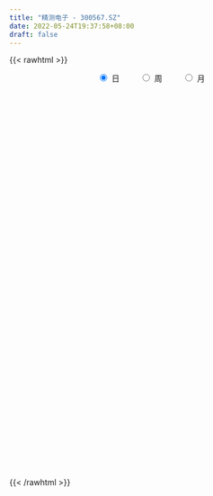 ```yaml
---
title: "精测电子 - 300567.SZ"
date: 2022-05-24T19:37:58+08:00
draft: false
---
```

{{< rawhtml >}}
    <div style="text-align: center">
        <label style="padding: 1rem;"><input style="margin-right: .5rem" type="radio" name="period" value="D" checked onclick="period_change(this)">日</label>
        <label style="padding: 1rem;"><input style="margin-right: .5rem" type="radio" name="period" value="W" onclick="period_change(this)">周</label>
        <label style="padding: 1rem;"><input style="margin-right: .5rem" type="radio" name="period" value="M" onclick="period_change(this)">月</label>
    </div>
    <div id="chart" style="height: 700px;"></div> 
    <script type="text/javascript">
        const D_v = [27870.4,30748.43,26957.58,35428.08,21974.51,29234.23,23959.36,25275.79,32382.08,34697.32,54031.47,45355.57,33391.1,49174.23,48921.31,36880.03,47029.07,51043.29,42162.31,28976.66,32141.3,48803.17,87496.14,57981.36,108068.9,89702.71,87102.1,94661.97,116282.29,85653.78,81018.12,102405.5,91073.65,148975.27,90366.95,119347.53,69979.56,72242.36,51542.92,347324.27,279645.75,190608.24,158369.3,171790.3,132560.93,116747.62,77285.2,79795.7,152354.02,252080.27,191041.24,155307.92,246347.74,171034.89,148147.64,145704.83,134767.09,136762.85,112051.09,98981.9,76867.98,82046.29,69653.89,112144.76,72559.9,81378.82,63163.1,88427.56,46861.19,51364.8,59801.86,59172.58,72008.52,99296.03,112848.09,137165.9,122580.81,101856.39,66067.97,47503.86,48958.63,44766.6,45791.93,53290.02,77313.23,72570.05,57862.87,47845.3,41238.53,34927.55,42705.0,26235.19,42271.57,33964.6,49855.82,33059.9,37684.22,29886.88,36215.48,28051.88,43309.57,29540.64,22199.87,41149.79,29571.95,52291.29,33330.77,46993.02,63196.25,48075.82,33945.25,29181.55,26064.45,77259.52,51098.8,44398.43,22512.8,25357.06,41573.13,26231.88,50022.5,53925.57,84414.31,62839.19,88454.77,53065.88,36774.79,39046.64,60740.95,75301.81,47364.53,52202.76,59780.88,42708.94,25681.55,71570.87,59963.7,42947.48,38072.95,41197.9,58664.74,64828.18,34658.05,83022.56,69390.19,174008.09,175993.25,150363.21,92624.88,98328.97,66427.34,71179.17,64640.17,77796.52,71441.31,50025.8,47943.02,81242.38,130447.26,61621.12,52623.46,63369.57,74462.04,70241.16,68527.62,36986.28,32633.87,26098.02,32262.21,37107.93,46014.09,35749.62,45434.34,25794.04,38130.75,40122.7,31140.35,25580.47,35438.74,35416.5,33501.22,34779.23,29788.2,19120.38,35134.41,32942.67,25613.49,21998.27,20570.55,17453.4,49796.77,44271.34,29436.84,22053.67,36535.8,37836.68,20131.82,24200.05,53989.4,38637.57,37407.59,62813.02,57012.67,37981.48,50195.52,51672.17,45486.07,61143.86,29774.48,20078.83,26571.55,20393.16,17081.65,16981.27,34068.54,34374.04,22973.52,19481.57,25270.71,23635.0,28106.53,29614.5,35838.07,56469.31,46619.94,25351.51,26748.33,20579.36,16706.4,22509.94,38438.83,61105.36,56963.33,45080.08,29824.79,24063.75,24826.94,17156.9,15203.94,66382.27,61457.27,29763.15,25683.0,33643.73,25376.1,36916.13,29038.03,26176.53,41897.8,57131.91]
const D_histogram = [0.0,0.0317301425,0.0575021442,-0.0247590094,-0.0694560653,-0.0443155938,-0.0870492992,-0.0969047692,-0.0505070304,0.0199485807,0.1861495758,0.21318888,0.2799169412,0.3571743377,0.3934094497,0.3181734616,0.3409379331,0.3587009361,0.2713866652,0.2076862776,0.1603761818,-0.0232414097,0.060723642,-0.0501527717,0.143971173,0.256468398,0.2730311443,0.1622412845,0.2297852339,0.2052915799,0.2279494278,0.2050633056,0.2207338233,0.372841766,0.2640470703,-0.0874142797,-0.3566472642,-0.4962351059,-0.5359046119,0.1585246753,0.741516401,1.046911191,1.1637472376,1.1453248665,0.9300758853,0.5610567228,0.1903044186,-0.0291535616,-0.0477622514,0.3828810634,0.7123656864,0.9608266004,0.8784454688,0.6778073752,0.7094113427,0.4965714678,0.2968978357,-0.2370064232,-0.3864471335,-0.4112814407,-0.4508639385,-0.6497501195,-0.6940707863,-0.9324450997,-0.949804481,-0.9576637447,-0.9895208222,-1.2188415242,-1.2527189876,-1.1645707159,-1.1563444097,-0.9394603284,-0.6744121112,-0.4202506393,-0.115717243,-0.1756653777,-0.4745604035,-0.78521896,-0.9115917163,-1.0420288369,-1.0158291885,-0.8656219076,-0.7705873824,-0.7280376768,-0.7904314034,-0.6716603591,-0.6852648399,-0.6142769595,-0.4472789252,-0.3963170926,-0.4064510106,-0.3813069805,-0.2579192352,-0.1343559395,-0.2114976546,-0.2133530355,-0.2893286017,-0.2775692034,-0.1852759743,-0.0801067675,-0.110682042,-0.0623873883,0.0348664464,0.2086834038,0.3009240314,0.5107351454,0.6423137646,0.7854193171,0.9832554899,1.0394105984,0.9982591069,0.9036578382,0.7912183531,0.4795979684,0.4297962127,0.2432326729,0.1250411855,0.1232614988,0.1655408808,0.1275428321,0.1979211226,0.3193236216,0.4975240152,0.5342846092,0.4939267459,0.3909061551,0.355865775,0.2604370663,0.3140855836,0.4844480284,0.4747843667,0.508061561,0.5340801761,0.4112928251,0.2754027405,0.3318016984,0.2816491098,0.1711664589,0.0850693747,0.0504849842,-0.1817724621,-0.1226484761,-0.1102647963,0.0268638543,0.1768564233,0.4466231051,0.735459016,0.9939025692,1.0311358598,1.0064652787,0.9528428876,0.8453372471,0.7026621454,0.4263967609,0.1067134374,-0.0424261373,-0.134193251,0.0627285553,0.1850692173,0.0898173569,-0.119159787,-0.4992339541,-0.7982841704,-0.9671508525,-1.2577917649,-1.3201144564,-1.3709019978,-1.3167751649,-1.0984470536,-0.9246266297,-0.940784228,-0.9645350961,-1.0668212213,-1.0331251099,-1.1178261958,-1.0910589697,-1.1056610916,-1.0510097909,-0.9795864762,-0.8844841779,-0.7245411916,-0.6117388512,-0.5878855536,-0.5131188134,-0.303891263,-0.1061773755,0.071006599,0.2297017665,0.3532878456,0.3965302962,0.6242841896,0.639064916,0.6368276539,0.6544985,0.5673574983,0.4075865876,0.260793271,0.1624199916,-0.0795073032,-0.2128386304,-0.2106409542,-0.2558721774,-0.3374492856,-0.4737760134,-0.5621639484,-0.4473877706,-0.3315228938,-0.1532853151,-0.0387598411,-0.0077355749,0.0644313588,0.0486893756,0.0200435157,-0.0075761444,-0.0988196603,-0.0404999621,-0.0464787693,-0.0687267448,-0.1113361816,-0.1693257862,-0.2054497714,-0.328253308,-0.3469523249,-0.4664700937,-0.3431839377,-0.2680375386,-0.1147116815,0.0077254416,0.0762863684,0.0537039524,0.0656771427,-0.0737759204,-0.1430318858,-0.0845610798,-0.0433561547,0.0813303101,0.2171582095,0.299385413,0.3698273116,0.4283468175,0.5181074552,0.5583836691,0.5502201039,0.4700260034,0.4473727372,0.5056251847,0.5823018824,0.6409291279,0.7577376723,0.7180915682]
const D_fast = [0.0,0.0396626781,0.0798102158,-0.0086406901,-0.0707017624,-0.0566401892,-0.1211362195,-0.1552178817,-0.1214469005,-0.0460041443,0.1667342447,0.2470707689,0.3837780655,0.5503290463,0.6849165208,0.6892238981,0.7972228529,0.9046610898,0.8851934853,0.8734146671,0.8661986167,0.6767706728,0.775916635,0.6525020283,0.8826187664,1.0592330909,1.1440536233,1.0738240846,1.1988143425,1.2256435833,1.3052887882,1.3336684924,1.4045224659,1.6498408501,1.607057922,1.2337430021,0.8753482015,0.6117015834,0.4380559244,1.1721163804,1.9404872063,2.5076097941,2.91538265,3.1832914956,3.2005614858,2.9718065039,2.6486303044,2.4218839337,2.3913346811,2.9176982618,3.4252743064,3.9139418705,4.0511721061,4.0199858563,4.2289426594,4.1402456515,4.0147964784,3.4216406136,3.1755881199,3.0479334526,2.8956349702,2.5343112593,2.3164728959,1.8449873075,1.590176806,1.3429016062,1.0636643231,0.52963324,0.1825760298,-0.0204183775,-0.3012781737,-0.3192591745,-0.2228139851,-0.073715173,0.2018889125,0.0980244335,-0.3195106932,-0.8264739897,-1.1807446751,-1.571689005,-1.7994466537,-1.8656448496,-1.9632571701,-2.1027168837,-2.3627184611,-2.4118625066,-2.5967831974,-2.6793645569,-2.6241862538,-2.6723036944,-2.7840503651,-2.85423308,-2.7953251436,-2.7053508327,-2.8353669615,-2.8905606013,-3.0388683179,-3.0965012204,-3.0505269849,-2.96538447,-3.023630255,-2.9909324483,-2.8849620021,-2.6589741937,-2.4915025582,-2.1540076579,-1.8618505975,-1.5223902157,-1.0787401706,-0.7627324124,-0.5543191271,-0.4230059364,-0.3376408332,-0.5293617258,-0.4717144282,-0.5974697999,-0.6844009908,-0.6553653029,-0.5717007007,-0.5778130413,-0.4579544702,-0.2567210658,0.0458603316,0.2161920779,0.2993159011,0.2940218491,0.3479479127,0.3176284706,0.4497983838,0.7412728357,0.8503052656,1.0105978502,1.1701365093,1.1501723647,1.0831329651,1.2224823476,1.2427420365,1.1750510003,1.1102212597,1.0882581153,0.8105575535,0.8390194204,0.8238369011,0.9676815153,1.1618881901,1.5433106482,2.0160113132,2.5229305086,2.8179477642,3.0448935028,3.2294818335,3.3333105048,3.3663009395,3.1966347452,2.903629781,2.743883672,2.6185682456,2.8311721907,2.999780157,2.9269826359,2.6882155452,2.1833328895,1.6847116307,1.2740572355,0.6689683819,0.2766170763,-0.1168959646,-0.391962923,-0.448246575,-0.5055828086,-0.7569364639,-1.021821106,-1.3908125366,-1.6153977025,-1.9795553374,-2.2255528538,-2.5165702486,-2.7246713955,-2.8981446999,-3.0241634461,-3.0453557578,-3.0854881301,-3.2086062209,-3.2621191841,-3.1288644495,-2.9576949058,-2.7627592815,-2.5466386724,-2.3347306319,-2.1923556073,-1.8085306665,-1.633983711,-1.4770140597,-1.2957185886,-1.2410202157,-1.2988944795,-1.3804894784,-1.4382577598,-1.7000618805,-1.8866028653,-1.9370654276,-2.0462646952,-2.2122041248,-2.466974856,-2.6959037781,-2.6929745429,-2.6599903895,-2.5200741396,-2.4152386259,-2.3861482533,-2.2978734799,-2.3014431193,-2.3250781003,-2.3545917965,-2.4705402275,-2.4223455198,-2.4399440193,-2.479373681,-2.5498171632,-2.6501382144,-2.7376246424,-2.9424915059,-3.0479286041,-3.2840638964,-3.2465737248,-3.2384367104,-3.1137887736,-2.9894202901,-2.9017877712,-2.9109441992,-2.8825517231,-3.0404487664,-3.1454627032,-3.1081321671,-3.0777662807,-2.9327472384,-2.7426297866,-2.5855562298,-2.4226575033,-2.257051293,-2.0377637916,-1.8578916604,-1.7285001996,-1.6911877993,-1.6019978811,-1.4173391375,-1.1950869692,-0.9762274417,-0.6699844793,-0.5301076912]
const D_slow = [0.0,0.0079325356,0.0223080717,0.0161183193,-0.001245697,-0.0123245955,-0.0340869203,-0.0583131126,-0.0709398702,-0.065952725,-0.019415331,0.0338818889,0.1038611243,0.1931547087,0.2915070711,0.3710504365,0.4562849198,0.5459601538,0.6138068201,0.6657283895,0.7058224349,0.7000120825,0.715192993,0.7026548,0.7386475933,0.8027646928,0.8710224789,0.9115828,0.9690291085,1.0203520035,1.0773393604,1.1286051868,1.1837886427,1.2769990841,1.3430108517,1.3211572818,1.2319954657,1.1079366893,0.9739605363,1.0135917051,1.1989708054,1.4606986031,1.7516354125,2.0379666291,2.2704856004,2.4107497811,2.4583258858,2.4510374954,2.4390969325,2.5348171984,2.71290862,2.9531152701,3.1727266373,3.3421784811,3.5195313168,3.6436741837,3.7178986426,3.6586470368,3.5620352535,3.4592148933,3.3464989087,3.1840613788,3.0105436822,2.7774324073,2.539981287,2.3005653509,2.0531851453,1.7484747643,1.4352950174,1.1441523384,0.855066236,0.6202011539,0.4515981261,0.3465354663,0.3176061555,0.2736898111,0.1550497102,-0.0412550298,-0.2691529588,-0.5296601681,-0.7836174652,-1.0000229421,-1.1926697877,-1.3746792069,-1.5722870577,-1.7402021475,-1.9115183575,-2.0650875974,-2.1769073287,-2.2759866018,-2.3775993545,-2.4729260996,-2.5374059084,-2.5709948932,-2.6238693069,-2.6772075658,-2.7495397162,-2.818932017,-2.8652510106,-2.8852777025,-2.912948213,-2.9285450601,-2.9198284485,-2.8676575975,-2.7924265897,-2.6647428033,-2.5041643622,-2.3078095329,-2.0619956604,-1.8021430108,-1.5525782341,-1.3266637745,-1.1288591863,-1.0089596942,-0.901510641,-0.8407024728,-0.8094421764,-0.7786268017,-0.7372415815,-0.7053558735,-0.6558755928,-0.5760446874,-0.4516636836,-0.3180925313,-0.1946108448,-0.096884306,-0.0079178623,0.0571914043,0.1357128002,0.2568248073,0.375520899,0.5025362892,0.6360563332,0.7388795395,0.8077302246,0.8906806492,0.9610929267,1.0038845414,1.0251518851,1.0377731311,0.9923300156,0.9616678966,0.9341016975,0.940817661,0.9850317669,1.0966875431,1.2805522971,1.5290279394,1.7868119044,2.0384282241,2.276638946,2.4879732577,2.6636387941,2.7702379843,2.7969163437,2.7863098093,2.7527614966,2.7684436354,2.8147109397,2.837165279,2.8073753322,2.6825668437,2.4829958011,2.2412080879,1.9267601467,1.5967315326,1.2540060332,0.924812242,0.6502004786,0.4190438211,0.1838477641,-0.0572860099,-0.3239913152,-0.5822725927,-0.8617291416,-1.1344938841,-1.410909157,-1.6736616047,-1.9185582237,-2.1396792682,-2.3208145661,-2.4737492789,-2.6207206673,-2.7490003707,-2.8249731864,-2.8515175303,-2.8337658805,-2.7763404389,-2.6880184775,-2.5888859035,-2.4328148561,-2.2730486271,-2.1138417136,-1.9502170886,-1.808377714,-1.7064810671,-1.6412827494,-1.6006777515,-1.6205545773,-1.6737642349,-1.7264244734,-1.7903925178,-1.8747548392,-1.9931988425,-2.1337398296,-2.2455867723,-2.3284674957,-2.3667888245,-2.3764787848,-2.3784126785,-2.3623048388,-2.3501324949,-2.345121616,-2.3470156521,-2.3717205671,-2.3818455577,-2.39346525,-2.4106469362,-2.4384809816,-2.4808124282,-2.532174871,-2.614238198,-2.7009762792,-2.8175938027,-2.9033897871,-2.9703991717,-2.9990770921,-2.9971457317,-2.9780741396,-2.9646481515,-2.9482288658,-2.9666728459,-3.0024308174,-3.0235710873,-3.034410126,-3.0140775485,-2.9597879961,-2.8849416428,-2.7924848149,-2.6853981106,-2.5558712468,-2.4162753295,-2.2787203035,-2.1612138027,-2.0493706184,-1.9229643222,-1.7773888516,-1.6171565696,-1.4277221515,-1.2481992595]
const D_data = [['2021-05-13', 50.3004, 51.7523, 49.8727, 51.7722],['2021-05-14', 52.0109, 52.2495, 50.8175, 52.6573],['2021-05-17', 52.1401, 52.3689, 51.812, 52.9854],['2021-05-18', 52.4186, 50.8772, 50.4893, 52.4186],['2021-05-19', 50.7081, 50.9667, 50.4993, 51.275],['2021-05-20', 51.1357, 51.7424, 50.3004, 51.9313],['2021-05-21', 51.9114, 50.7877, 50.6584, 52.0109],['2021-05-24', 50.6584, 50.9766, 50.3203, 51.4341],['2021-05-25', 50.8772, 51.7125, 50.4595, 51.8716],['2021-05-26', 51.6628, 52.3092, 51.6131, 52.9954],['2021-05-27', 52.3092, 54.2285, 52.0705, 54.7457],['2021-05-28', 54.0, 53.17, 52.82, 54.87],['2021-05-31', 53.9, 54.13, 53.05, 54.43],['2021-06-01', 53.96, 54.93, 53.51, 56.07],['2021-06-02', 54.03, 55.06, 53.89, 56.33],['2021-06-03', 55.0, 53.89, 53.88, 55.5],['2021-06-04', 53.71, 55.3, 53.41, 55.97],['2021-06-07', 56.59, 55.7, 55.06, 57.79],['2021-06-08', 55.57, 54.53, 54.16, 56.2],['2021-06-09', 54.5, 54.7, 54.0, 55.65],['2021-06-10', 54.6, 54.85, 54.3, 55.2],['2021-06-11', 54.6, 52.67, 52.61, 54.84],['2021-06-15', 52.6, 55.87, 52.5, 56.25],['2021-06-16', 55.65, 53.46, 53.08, 56.16],['2021-06-17', 53.02, 57.65, 53.02, 57.88],['2021-06-18', 58.21, 57.73, 56.8, 59.65],['2021-06-21', 57.88, 57.21, 56.52, 58.3],['2021-06-22', 57.38, 55.66, 55.11, 57.5],['2021-06-23', 55.99, 58.07, 55.42, 58.65],['2021-06-24', 58.51, 57.35, 56.9, 59.45],['2021-06-25', 57.04, 58.26, 56.87, 58.9],['2021-06-28', 60.48, 58.02, 57.96, 60.99],['2021-06-29', 57.5, 58.82, 57.47, 60.59],['2021-06-30', 58.82, 61.4, 58.5, 62.92],['2021-07-01', 61.0, 58.69, 58.61, 61.32],['2021-07-02', 57.5, 54.66, 53.68, 58.26],['2021-07-05', 55.0, 54.01, 53.2, 55.43],['2021-07-06', 54.09, 54.35, 52.96, 55.4],['2021-07-07', 53.95, 54.85, 53.09, 55.11],['2021-07-08', 54.8, 65.82, 54.61, 65.82],['2021-07-09', 68.62, 68.41, 66.7, 69.9],['2021-07-12', 68.76, 68.25, 67.17, 69.96],['2021-07-13', 68.4, 68.15, 66.8, 70.97],['2021-07-14', 71.13, 67.92, 67.5, 72.8],['2021-07-15', 65.62, 65.96, 64.23, 68.59],['2021-07-16', 66.36, 63.38, 63.32, 66.98],['2021-07-19', 63.5, 62.0, 61.52, 63.77],['2021-07-20', 61.6, 62.71, 61.19, 63.2],['2021-07-21', 62.9, 64.9, 62.35, 66.5],['2021-07-22', 66.28, 72.14, 65.99, 74.03],['2021-07-23', 72.5, 73.75, 71.0, 76.1],['2021-07-26', 74.3, 75.38, 72.01, 76.64],['2021-07-27', 75.6, 72.86, 72.0, 79.86],['2021-07-28', 72.43, 71.7, 69.46, 75.2],['2021-07-29', 74.21, 75.2, 72.28, 76.46],['2021-07-30', 74.01, 72.64, 70.7, 74.9],['2021-08-02', 72.46, 72.53, 69.55, 75.98],['2021-08-03', 71.6, 66.9, 66.5, 71.99],['2021-08-04', 66.5, 70.13, 66.5, 70.41],['2021-08-05', 69.4, 71.4, 68.72, 72.77],['2021-08-06', 72.5, 71.18, 70.0, 73.5],['2021-08-09', 69.78, 68.56, 66.9, 69.83],['2021-08-10', 68.55, 69.74, 67.7, 70.71],['2021-08-11', 67.01, 66.3, 65.18, 67.51],['2021-08-12', 66.4, 68.0, 66.0, 68.53],['2021-08-13', 69.0, 67.63, 67.0, 70.69],['2021-08-16', 66.19, 66.75, 64.5, 67.85],['2021-08-17', 66.71, 62.95, 62.5, 66.71],['2021-08-18', 63.42, 63.92, 62.5, 64.77],['2021-08-19', 63.5, 64.81, 62.9, 65.65],['2021-08-20', 64.8, 63.28, 62.6, 66.05],['2021-08-23', 63.29, 65.77, 63.0, 66.18],['2021-08-24', 66.15, 67.11, 65.1, 67.77],['2021-08-25', 67.5, 68.0, 65.9, 69.5],['2021-08-26', 68.66, 69.98, 67.62, 70.1],['2021-08-27', 68.3, 66.0, 63.88, 68.3],['2021-08-30', 65.11, 61.8, 61.71, 66.0],['2021-08-31', 61.15, 59.5, 57.5, 62.39],['2021-09-01', 59.69, 59.92, 57.61, 60.58],['2021-09-02', 59.6, 58.33, 58.2, 60.09],['2021-09-03', 57.5, 59.09, 57.37, 59.76],['2021-09-06', 58.77, 60.24, 58.11, 60.35],['2021-09-07', 60.18, 59.4, 58.58, 60.46],['2021-09-08', 59.0, 58.33, 57.96, 59.3],['2021-09-09', 58.02, 56.14, 55.4, 58.46],['2021-09-10', 56.94, 57.74, 55.88, 58.8],['2021-09-13', 57.04, 55.56, 55.0, 57.17],['2021-09-14', 55.06, 55.97, 55.06, 57.33],['2021-09-15', 55.89, 57.09, 55.4, 57.5],['2021-09-16', 56.98, 55.57, 55.54, 57.26],['2021-09-17', 55.21, 54.26, 53.68, 55.88],['2021-09-22', 53.73, 54.08, 53.55, 54.99],['2021-09-23', 54.54, 55.1, 54.11, 57.0],['2021-09-24', 55.0, 55.25, 54.4, 55.88],['2021-09-27', 55.25, 52.35, 52.04, 55.88],['2021-09-28', 52.35, 52.53, 51.61, 53.72],['2021-09-29', 51.65, 50.8, 50.49, 52.23],['2021-09-30', 51.1, 51.1, 51.0, 52.13],['2021-10-08', 52.0, 51.8, 51.18, 52.92],['2021-10-11', 51.8, 51.98, 51.26, 52.28],['2021-10-12', 51.86, 49.99, 49.45, 52.17],['2021-10-13', 50.16, 50.54, 49.2, 50.55],['2021-10-14', 50.26, 51.12, 50.06, 51.38],['2021-10-15', 51.26, 52.5, 50.87, 53.14],['2021-10-18', 52.26, 52.0, 51.13, 52.88],['2021-10-19', 52.1, 54.23, 52.07, 54.29],['2021-10-20', 53.74, 54.27, 53.61, 54.56],['2021-10-21', 54.23, 55.39, 53.89, 55.88],['2021-10-22', 55.3, 57.4, 55.0, 57.77],['2021-10-25', 57.5, 56.85, 56.1, 58.26],['2021-10-26', 56.35, 56.25, 55.55, 57.38],['2021-10-27', 56.0, 55.77, 55.0, 56.5],['2021-10-28', 55.49, 55.49, 55.21, 56.8],['2021-10-29', 50.3, 52.2, 49.66, 52.5],['2021-11-01', 52.07, 54.73, 51.13, 55.16],['2021-11-02', 55.3, 52.52, 52.05, 55.5],['2021-11-03', 52.6, 52.58, 51.9, 53.8],['2021-11-04', 52.31, 53.7, 52.31, 54.38],['2021-11-05', 53.99, 54.37, 53.9, 55.85],['2021-11-08', 54.0, 53.39, 52.66, 54.18],['2021-11-09', 53.6, 54.87, 52.5, 55.35],['2021-11-10', 54.4, 56.15, 54.25, 57.16],['2021-11-11', 55.66, 57.93, 55.4, 59.42],['2021-11-12', 57.88, 57.1, 56.93, 58.77],['2021-11-15', 57.1, 56.5, 54.88, 57.79],['2021-11-16', 56.11, 55.66, 55.61, 58.1],['2021-11-17', 55.88, 56.43, 54.84, 56.65],['2021-11-18', 56.38, 55.57, 54.84, 56.5],['2021-11-19', 55.36, 57.57, 55.36, 58.44],['2021-11-22', 57.9, 59.99, 57.1, 60.17],['2021-11-23', 59.51, 58.6, 58.4, 59.85],['2021-11-24', 58.5, 59.66, 58.19, 59.77],['2021-11-25', 59.2, 60.23, 58.84, 61.73],['2021-11-26', 59.6, 58.58, 58.2, 60.21],['2021-11-29', 57.8, 58.1, 57.51, 58.68],['2021-11-30', 57.71, 60.66, 57.7, 61.5],['2021-12-01', 60.67, 59.72, 59.3, 61.7],['2021-12-02', 59.46, 58.85, 58.5, 60.53],['2021-12-03', 58.88, 58.87, 58.22, 60.28],['2021-12-06', 58.7, 59.39, 58.0, 59.9],['2021-12-07', 58.56, 56.28, 55.59, 58.64],['2021-12-08', 56.27, 59.48, 56.15, 59.53],['2021-12-09', 59.5, 59.13, 58.68, 59.96],['2021-12-10', 58.81, 61.2, 58.5, 61.87],['2021-12-13', 61.64, 62.36, 61.4, 63.24],['2021-12-14', 61.95, 65.4, 61.95, 68.28],['2021-12-15', 66.53, 67.8, 66.53, 70.49],['2021-12-16', 69.3, 69.8, 67.21, 70.55],['2021-12-17', 69.51, 68.88, 68.0, 69.99],['2021-12-20', 69.0, 69.23, 68.69, 72.1],['2021-12-21', 69.33, 69.75, 69.11, 71.9],['2021-12-22', 68.0, 69.7, 67.5, 71.13],['2021-12-23', 70.35, 69.57, 68.85, 70.66],['2021-12-24', 69.93, 67.6, 67.3, 70.43],['2021-12-27', 67.6, 66.05, 64.81, 68.35],['2021-12-28', 66.8, 67.34, 66.5, 68.76],['2021-12-29', 67.34, 67.73, 66.45, 68.48],['2021-12-30', 69.0, 72.0, 68.02, 72.36],['2021-12-31', 74.0, 72.43, 71.7, 78.0],['2022-01-04', 72.43, 70.29, 69.88, 72.7],['2022-01-05', 70.0, 68.43, 68.08, 70.85],['2022-01-06', 67.01, 64.83, 64.05, 68.24],['2022-01-07', 65.09, 63.85, 63.0, 65.35],['2022-01-10', 64.69, 63.84, 63.02, 65.77],['2022-01-11', 63.85, 60.47, 60.0, 64.08],['2022-01-12', 61.7, 61.59, 60.34, 62.4],['2022-01-13', 61.34, 60.55, 60.41, 61.88],['2022-01-14', 60.4, 60.95, 60.15, 61.56],['2022-01-17', 60.8, 62.89, 60.8, 63.91],['2022-01-18', 62.57, 62.66, 62.23, 64.11],['2022-01-19', 62.03, 60.0, 59.59, 62.66],['2022-01-20', 60.0, 59.04, 58.5, 60.29],['2022-01-21', 59.27, 56.87, 56.3, 59.27],['2022-01-24', 56.85, 57.48, 56.12, 58.0],['2022-01-25', 57.19, 54.89, 54.88, 58.01],['2022-01-26', 55.34, 55.1, 54.1, 56.16],['2022-01-27', 55.11, 53.55, 53.5, 55.95],['2022-01-28', 53.55, 53.44, 53.18, 54.38],['2022-02-07', 54.53, 52.92, 52.5, 54.91],['2022-02-08', 53.02, 52.63, 51.21, 53.26],['2022-02-09', 52.6, 53.17, 51.6, 53.4],['2022-02-10', 53.25, 52.44, 52.03, 53.79],['2022-02-11', 52.5, 50.85, 50.46, 52.5],['2022-02-14', 50.38, 50.93, 49.88, 51.5],['2022-02-15', 51.13, 52.66, 51.13, 52.88],['2022-02-16', 52.97, 53.05, 52.66, 54.59],['2022-02-17', 52.9, 53.39, 52.1, 54.46],['2022-02-18', 52.99, 53.79, 52.7, 54.36],['2022-02-21', 53.86, 53.96, 53.02, 54.36],['2022-02-22', 53.41, 53.33, 52.8, 54.16],['2022-02-23', 53.13, 56.43, 53.13, 56.88],['2022-02-24', 55.99, 54.59, 53.46, 56.3],['2022-02-25', 55.34, 54.61, 54.5, 56.11],['2022-02-28', 54.47, 55.13, 53.46, 55.14],['2022-03-01', 55.15, 53.85, 53.36, 55.56],['2022-03-02', 53.33, 52.41, 51.7, 53.44],['2022-03-03', 52.95, 51.77, 51.6, 52.95],['2022-03-04', 51.5, 51.65, 51.2, 52.55],['2022-03-07', 51.16, 48.73, 47.88, 51.33],['2022-03-08', 48.72, 48.72, 47.53, 49.73],['2022-03-09', 49.15, 49.65, 47.39, 50.05],['2022-03-10', 51.1, 48.5, 47.77, 51.48],['2022-03-11', 47.72, 47.2, 45.95, 47.72],['2022-03-14', 47.2, 45.32, 45.17, 47.22],['2022-03-15', 44.0, 44.6, 43.58, 45.74],['2022-03-16', 45.0, 46.5, 43.34, 46.5],['2022-03-17', 46.82, 46.5, 46.18, 47.96],['2022-03-18', 47.1, 47.55, 45.82, 47.75],['2022-03-21', 47.27, 47.13, 46.98, 48.08],['2022-03-22', 47.26, 46.12, 45.95, 47.26],['2022-03-23', 45.79, 46.6, 45.41, 46.95],['2022-03-24', 46.5, 45.36, 45.1, 46.5],['2022-03-25', 45.36, 44.77, 44.77, 46.4],['2022-03-28', 44.0, 44.3, 43.53, 44.71],['2022-03-29', 44.36, 42.8, 42.1, 44.68],['2022-03-30', 42.99, 44.19, 42.8, 44.58],['2022-03-31', 44.19, 43.15, 43.01, 45.8],['2022-04-01', 43.01, 42.48, 42.25, 43.24],['2022-04-06', 42.24, 41.63, 41.31, 42.55],['2022-04-07', 41.68, 40.7, 40.65, 42.3],['2022-04-08', 40.47, 40.21, 39.59, 40.98],['2022-04-11', 39.87, 38.11, 37.97, 40.13],['2022-04-12', 38.12, 38.38, 37.0, 38.97],['2022-04-13', 38.13, 36.02, 35.9, 38.17],['2022-04-14', 36.35, 38.34, 36.35, 38.81],['2022-04-15', 38.07, 37.61, 37.07, 38.44],['2022-04-18', 37.14, 38.63, 36.89, 39.13],['2022-04-19', 38.64, 38.52, 38.3, 39.17],['2022-04-20', 38.52, 37.97, 37.75, 39.07],['2022-04-21', 37.97, 36.58, 36.36, 38.45],['2022-04-22', 36.4, 36.61, 35.4, 37.1],['2022-04-25', 36.01, 33.94, 32.03, 36.01],['2022-04-26', 31.77, 33.74, 31.77, 34.46],['2022-04-27', 32.99, 34.79, 32.02, 35.07],['2022-04-28', 34.5, 34.36, 33.3, 34.85],['2022-04-29', 34.96, 35.44, 34.23, 35.58],['2022-05-05', 35.2, 35.98, 34.88, 36.47],['2022-05-06', 35.2, 35.69, 34.92, 35.88],['2022-05-09', 35.69, 35.82, 35.11, 36.18],['2022-05-10', 35.51, 35.95, 35.21, 37.05],['2022-05-11', 35.55, 36.75, 35.41, 38.3],['2022-05-12', 36.42, 36.56, 36.17, 36.96],['2022-05-13', 36.83, 36.15, 36.01, 37.31],['2022-05-16', 36.37, 35.1, 35.0, 37.1],['2022-05-17', 35.1, 35.61, 34.6, 35.7],['2022-05-18', 35.59, 36.82, 35.34, 37.26],['2022-05-19', 36.2, 37.59, 36.18, 37.64],['2022-05-20', 37.7, 37.98, 37.15, 38.12],['2022-05-23', 37.87, 39.53, 37.82, 39.9],['2022-05-24', 40.4, 38.18, 38.18, 40.73]]
const W_v = [27484.79,36789.7,27596.41,37542.64,20647.45,48324.32,24630.43,100548.79,85867.36,43693.53,41117.85,26207.28,34069.7,46045.09,37705.58,49836.79,46857.81,61591.58,50469.04,49912.64,30240.7,25827.44,20751.33,21330.4,25953.99,30480.02,52290.45,45389.35,32098.78,26989.68,9592.0,3808.0,28617.3,25722.99,22854.39,27731.95,49655.11,19279.23,22710.84,46478.49,35919.01,22701.96,45804.9,82792.49,45122.81,64059.89,50162.29,48132.25,54484.44,79955.28,75925.18,76093.35,104647.9,85017.09,64140.08,68739.1,72421.03,56019.99,55945.29,69453.17,35713.38,33840.78,26204.98,47876.94,88458.28,60265.12,83410.23,55434.38,125647.4,80228.16,56967.67,45223.68,34796.43,46117.54,43831.78,56160.21,60195.23,43539.86,53585.32,52586.75,161024.97,114154.87,121262.04,102885.99,100933.37,102059.38,165432.74,71223.15,58632.39,83062.14,76783.89,25306.29,79133.22,57337.01,123643.37,119734.74,118100.29,157294.47,283857.24,396447.84,304172.28,230094.09,242144.97,321691.67,207653.92,162298.26,165162.74,168198.11,454155.87,467879.97,403704.01,280212.96,552788.79,78615.18,184224.61,324728.24,200050.53,269497.3,218855.04,356097.78,369673.49,336108.46,560794.4199999999,490893.46,529901.7300000001,980136.36,651936.37,698331.75,836407.7700000001,861130.38,683386.27,744512.46,858513.4299999999,912276.98,480121.81,700677.14,825502.3500000001,499439.8200000001,379475.49,234551.02,381223.1,369443.8199999999,307802.39,211745.6,374631.89,498784.89,300194.0,576741.1900000001,341935.38,342267.43,246388.15,440799.95,559655.59,453420.61,293771.26,282178.93,284626.02,219027.6,232468.0,215875.27,192965.97,357807.62,175867.53,185356.28,108426.83,35139.62,250643.24,132927.15,222633.25,352934.84,326223.48,194112.67,203524.97,228806.34,236275.1,316857.65,430701.47,282786.27,358018.41,637470.45,535659.27,430040.99,309499.85,117581.43,125430.4,269729.76,314142.62,286454.9,203294.74,213758.72,194011.32,140875.68,164759.95,267617.81,380034.85,115242.86,178921.93,137553.76,191742.23,215395.74,203126.73,343249.11,464718.26,552168.9,820734.86,770076.39,752556.4299999999,866543.02,559430.91,417783.66,309618.51,480491.12,386967.66,293731.83,224579.25,102471.36,150486.82,36215.48,164251.75,225383.28,214526.59,184940.22,277433.45,278083.03,277358.92,238236.55,282371.43,662379.62,378372.17,381099.77,252076.19,234486.95,196568.19,160768.31,168923.89,134809.22,161528.9,140758.02,249860.25,246479.1,113899.67,127878.94,77012.24,193893.33,124982.86,217037.31,41983.84,198489.63,151150.52,99029.71]
const W_histogram = [0.0,-0.1439790313,-0.2288481752,-0.3504615754,-0.4341716153,-0.2791248995,-0.1723727517,0.2856347057,0.6678463888,0.7761696317,0.9029121903,1.0074875029,1.0293425593,1.1602590875,1.2252177022,1.3755696114,1.4152842386,1.20156075,1.2391844926,1.0978333247,0.7173134802,0.6208954178,0.5649129338,0.4782051355,0.1323133206,-0.0583520694,-0.4624781481,-0.4041119451,-0.6983176698,-0.9185300743,-1.0166328983,-1.0532420871,-0.8696712117,-0.4992708009,-0.3080061538,-0.2218861581,0.3906729193,0.6875871325,0.9843587777,1.0811301657,1.2489950174,0.9955320422,0.6444858509,0.3232256246,0.0706197571,-0.3374804376,-0.4880060571,-0.6098440333,-0.8000233898,-0.4320099964,-0.235112026,-0.0302074062,0.026863663,0.1078168413,-0.1578806014,-0.2443406628,-0.6332253353,-0.7486503957,-0.7702306241,-0.8392449157,-1.0437062588,-1.0707199027,-1.0558423762,-1.4003209042,-1.7212898889,-1.8771418346,-1.6573599971,-1.6782462666,-1.3001643285,-1.3328827623,-1.3092864281,-1.1311384541,-0.9435850419,-0.7799879784,-0.6678925453,-0.6856880541,-0.4942706269,-0.3253242486,-0.0451728127,0.3093313996,0.6978378575,1.0158639305,1.3434987341,1.6753110914,1.9220440914,1.9810370883,2.2559964056,2.4707033639,2.2995578728,1.9868925296,1.5401044535,1.1633960807,0.7787087105,0.2484990076,-0.4159500512,-0.6385108921,-0.8060484392,-0.5592999059,-0.0854007042,0.1781312107,0.3278288939,0.2117267153,0.6799437651,0.3441003064,-0.0155178318,-0.3566126693,-0.4752234006,-0.5261099166,-0.7506674093,-0.4479205803,-0.2960582369,-0.2422563132,-0.2294276165,-0.414373666,-0.5248899088,-0.8959523391,-1.1825161101,-1.4249421852,-1.6136387826,-1.5452120368,-1.3934459945,-1.0842346337,-0.4112903134,0.0943362513,0.3659559102,1.0934527035,1.3997609683,1.4790905517,1.7771715691,2.2666499868,2.4223538893,2.5049894493,2.8485002194,2.0894629209,1.5929187871,1.8370771414,1.2616563843,0.2952867165,-0.3762146545,-0.8710907771,-0.6002297259,-0.5513024679,-0.171200321,0.1175275702,0.324728876,0.0330415895,0.1847608057,0.378756684,0.4323560271,0.2285236025,0.193362827,0.295791199,0.8972750055,0.3100473405,-0.2991369415,-0.7250854269,-1.0540936396,-1.3686985302,-1.7422410287,-1.9394164016,-2.0265185904,-2.3070776578,-2.3658874497,-2.5031675243,-2.4533358464,-2.2001051047,-1.7698994556,-1.6407616834,-1.5840502889,-1.342353289,-1.0292234373,-0.8891149619,-0.9300477594,-0.6505293841,-0.6485210275,-0.3932288563,0.1746006549,0.4931070643,0.4153855365,1.0844061782,1.6717653171,1.451109097,0.9455046381,0.6645352385,0.5299635648,0.2239041637,0.4389705448,0.5450785051,0.5202355199,0.3994746842,0.5514883572,0.6101221716,0.587989807,0.8317499903,0.6061636584,0.1895073101,-0.0849693592,-0.3452271237,-0.3368212881,-0.1757964734,-0.2309256302,0.0726382138,0.2958509889,0.1927588325,0.9973464586,1.127903494,1.8093685003,2.0636577309,2.0098315235,1.6277464576,1.0051805346,0.7134216772,0.0281106262,-0.5131840366,-1.0705984305,-1.3211907081,-1.6913478974,-1.8036712119,-1.7443901434,-1.3086483778,-1.301366374,-1.0897141235,-0.7228401516,-0.4204887731,-0.1390087476,0.0690019813,0.350090077,1.0028731233,1.2803153793,1.6949651461,1.3142192564,0.8143830662,0.1889446348,-0.4413814935,-0.9871155631,-1.0960591704,-1.0583152808,-1.1694277617,-1.4604387885,-1.5392980381,-1.6772916478,-1.8100221335,-1.9270940838,-2.0448820542,-2.0501752102,-1.9908575587,-1.7989939844,-1.5166090186,-1.1014032266,-0.7262261589]
const W_fast = [0.0,-0.1799737892,-0.3220549768,-0.5312837708,-0.7235367146,-0.6382712237,-0.5746122639,-0.0451961299,0.5039771503,0.8063428011,1.1588134074,1.5152605956,1.7944512919,2.2154325919,2.5866956322,3.0809399443,3.474475631,3.56114233,3.9085621958,4.0416693591,3.8404778846,3.8992836766,3.9845294261,4.0173729116,3.704559427,3.4993060195,2.9795604038,2.9368986205,2.4681134784,2.0182685553,1.6660075067,1.3660877962,1.3322408686,1.5778235792,1.6920866878,1.722735144,2.4329624513,2.9017734476,3.4446347872,3.8116887166,4.2918023227,4.287222358,4.0972976294,3.8568438092,3.6218928811,3.1294225769,2.8568954431,2.5825964586,2.1924112547,2.452422149,2.590542113,2.7878948811,2.8516818661,2.9595892547,2.6544216617,2.5068764345,1.9596854283,1.6570977689,1.4429598846,1.164134364,0.6987464562,0.4040528367,0.1549697691,-0.5395889849,-1.2908804419,-1.9160178463,-2.1105760081,-2.5510238442,-2.4979829882,-2.8639221126,-3.1676473853,-3.2722840249,-3.3206268732,-3.3520268043,-3.4069045075,-3.5961220299,-3.5282722593,-3.4406569432,-3.1717987105,-2.7399616483,-2.176995726,-1.6050036704,-0.9414941833,-0.1908540531,0.5363899697,1.0906422386,1.9296006575,2.7619834567,3.1657274339,3.349785223,3.2880232603,3.2021639077,3.0121537151,2.544068764,1.7756321925,1.3934436286,1.0243939716,1.1313175285,1.5838665542,1.8919312717,2.1235861783,2.0604156787,2.6986186697,2.4488002876,2.0853026915,1.6550546867,1.4176381052,1.2352241101,0.822999765,1.0137664489,1.0916142332,1.0848520786,1.0403238711,0.7517844052,0.5100456851,-0.0850048299,-0.6671976285,-1.2658592499,-1.857965543,-2.1758418063,-2.3724372627,-2.3342845603,-1.7641628184,-1.2349521908,-0.8718435544,0.1290164148,0.7852649216,1.234367143,1.9767410526,3.032881967,3.7941743419,4.5030572642,5.5586930892,5.3220215209,5.2237070839,5.9271347235,5.6671280626,4.7745800739,4.0090250392,3.2963762224,3.417179842,3.3282814831,3.6655835497,3.9836933335,4.2720768584,3.9886499692,4.1865593868,4.4752444361,4.636932786,4.490231262,4.5034111932,4.679787365,5.5055899228,4.9958740929,4.3119055756,3.7046857335,3.1121541109,2.4553745877,1.6462718321,0.9642423588,0.3705105223,-0.4868179595,-1.1370996138,-1.9001715695,-2.4636738532,-2.7604693876,-2.7727386025,-3.0537912512,-3.3930924289,-3.4869837513,-3.4311597588,-3.5133300239,-3.7867747612,-3.6698887319,-3.8300106322,-3.6730256752,-3.0615460002,-2.6197628247,-2.5936379684,-1.6535157822,-0.648215314,-0.5060942598,-0.7753225592,-0.8901581492,-0.8922389316,-1.1423222919,-0.8175132745,-0.575135688,-0.4699197933,-0.4908119579,-0.2009261956,0.0102381617,0.1351032489,0.5868009298,0.5127555125,0.1434759917,-0.1522430174,-0.4988075628,-0.5746070493,-0.4575313529,-0.5703919172,-0.2486685198,0.0485070025,-0.0063954458,1.047528795,1.4600617039,2.5938688353,3.3640724986,3.8127041721,3.8375557206,3.4662849313,3.3528814931,2.6745980987,2.0050074267,1.1799434252,0.5990534705,-0.1939406931,-0.7571818105,-1.1339982779,-1.0254186067,-1.3434781964,-1.4042544768,-1.2180905428,-1.0208613576,-0.774133519,-0.5488722947,-0.1802616798,0.7232396473,1.3207607481,2.1591518014,2.1069607258,1.8107203022,1.2325180295,0.4918465278,-0.3006664325,-0.6836248324,-0.9104597631,-1.3139291843,-1.9700499083,-2.4337336674,-2.9910501891,-3.5762862081,-4.1751316794,-4.8041401634,-5.3219771219,-5.7603738601,-6.0182587819,-6.1150260707,-5.9751710854,-5.7815505574]
const W_slow = [0.0,-0.0359947578,-0.0932068016,-0.1808221955,-0.2893650993,-0.3591463242,-0.4022395121,-0.3308308357,-0.1638692385,0.0301731694,0.255901217,0.5077730927,0.7651087326,1.0551735044,1.36147793,1.7053703329,2.0591913925,2.35958158,2.6693777032,2.9438360343,3.1231644044,3.2783882588,3.4196164923,3.5391677762,3.5722461063,3.557658089,3.4420385519,3.3410105657,3.1664311482,2.9367986296,2.6826404051,2.4193298833,2.2019120803,2.0770943801,2.0000928417,1.9446213021,2.042289532,2.2141863151,2.4602760095,2.7305585509,3.0428073053,3.2916903158,3.4528117785,3.5336181847,3.551273124,3.4669030146,3.3449015003,3.1924404919,2.9924346445,2.8844321454,2.8256541389,2.8181022874,2.8248182031,2.8517724134,2.8123022631,2.7512170974,2.5929107635,2.4057481646,2.2131905086,2.0033792797,1.742452715,1.4747727393,1.2108121453,0.8607319192,0.430409447,-0.0388760117,-0.4532160109,-0.8727775776,-1.1978186597,-1.5310393503,-1.8583609573,-2.1411455708,-2.3770418313,-2.5720388259,-2.7390119622,-2.9104339758,-3.0340016325,-3.1153326946,-3.1266258978,-3.0492930479,-2.8748335835,-2.6208676009,-2.2849929174,-1.8661651445,-1.3856541217,-0.8903948496,-0.3263957482,0.2912800928,0.866169561,1.3628926934,1.7479188068,2.038767827,2.2334450046,2.2955697565,2.1915822437,2.0319545207,1.8304424109,1.6906174344,1.6692672583,1.713800061,1.7957572845,1.8486889633,2.0186749046,2.1046999812,2.1008205233,2.0116673559,1.8928615058,1.7613340266,1.5736671743,1.4616870292,1.38767247,1.3271083917,1.2697514876,1.1661580711,1.0349355939,0.8109475091,0.5153184816,0.1590829353,-0.2443267604,-0.6306297695,-0.9789912682,-1.2500499266,-1.352872505,-1.3292884421,-1.2377994646,-0.9644362887,-0.6144960466,-0.2447234087,0.1995694836,0.7662319803,1.3718204526,1.9980678149,2.7101928698,3.2325586,3.6307882968,4.0900575821,4.4054716782,4.4792933574,4.3852396937,4.1674669995,4.017409568,3.879583951,3.8367838708,3.8661657633,3.9473479823,3.9556083797,4.0017985811,4.0964877521,4.2045767589,4.2617076595,4.3100483663,4.383996166,4.6083149174,4.6858267525,4.6110425171,4.4297711604,4.1662477505,3.8240731179,3.3885128608,2.9036587604,2.3970291128,1.8202596983,1.2287878359,0.6029959548,-0.0103380068,-0.5603642829,-1.0028391469,-1.4130295677,-1.8090421399,-2.1446304622,-2.4019363215,-2.624215062,-2.8567270018,-3.0193593479,-3.1814896047,-3.2797968188,-3.2361466551,-3.112869889,-3.0090235049,-2.7379219604,-2.3199806311,-1.9572033568,-1.7208271973,-1.5546933877,-1.4222024965,-1.3662264555,-1.2564838193,-1.1202141931,-0.9901553131,-0.8902866421,-0.7524145528,-0.5998840099,-0.4528865581,-0.2449490605,-0.0934081459,-0.0460313184,-0.0672736582,-0.1535804391,-0.2377857612,-0.2817348795,-0.339466287,-0.3213067336,-0.2473439864,-0.1991542782,0.0501823364,0.3321582099,0.784500335,1.3004147677,1.8028726486,2.209809263,2.4611043966,2.6394598159,2.6464874725,2.5181914633,2.2505418557,1.9202441787,1.4974072043,1.0464894014,0.6103918655,0.2832297711,-0.0421118224,-0.3145403533,-0.4952503912,-0.6003725845,-0.6351247714,-0.6178742761,-0.5303517568,-0.279633476,0.0404453688,0.4641866554,0.7927414695,0.996337236,1.0435733947,0.9332280213,0.6864491306,0.412434338,0.1478555177,-0.1445014227,-0.5096111198,-0.8944356293,-1.3137585413,-1.7662640746,-2.2480375956,-2.7592581091,-3.2718019117,-3.7695163014,-4.2192647975,-4.5984170521,-4.8737678588,-5.0553243985]
const W_data = [['2017-07-14', 27.8377, 26.9725, 26.966, 28.0467],['2017-07-21', 26.1464, 24.7164, 24.2756, 26.7407],['2017-07-28', 24.5531, 24.6772, 24.1613, 25.4216],['2017-08-04', 24.6511, 23.4038, 23.3483, 24.6772],['2017-08-11', 23.6715, 22.9728, 22.4504, 23.9523],['2017-08-18', 23.0218, 25.8265, 23.0218, 26.5611],['2017-08-25', 25.8591, 25.6959, 24.8959, 26.3489],['2017-09-01', 25.7938, 31.6252, 25.5783, 31.9321],['2017-09-08', 31.6252, 33.3034, 31.4489, 34.6094],['2017-09-15', 33.3001, 31.7721, 31.0603, 34.469],['2017-09-22', 31.7558, 33.3361, 31.7427, 35.4877],['2017-09-29', 33.4144, 34.5082, 31.4423, 34.5082],['2017-10-13', 34.838, 34.7237, 33.9564, 35.9154],['2017-10-20', 35.1906, 37.5153, 34.0642, 40.16],['2017-10-27', 37.7145, 38.3512, 36.3432, 40.6171],['2017-11-03', 39.1609, 41.2701, 38.854, 43.4675],['2017-11-10', 41.2701, 41.7893, 39.8759, 42.8994],['2017-11-17', 41.7893, 39.507, 37.8745, 46.5268],['2017-11-24', 38.6418, 43.5197, 38.2336, 44.1368],['2017-12-01', 42.5533, 42.3345, 37.2606, 43.3891],['2017-12-08', 42.2496, 39.0825, 37.3357, 44.6331],['2017-12-15', 39.0401, 42.3443, 39.0401, 44.2903],['2017-12-22', 43.0365, 43.3924, 41.9166, 44.9074],['2017-12-29', 43.3924, 43.5361, 40.48, 43.9605],['2018-01-05', 43.2944, 39.8661, 39.1968, 43.6209],['2018-01-12', 39.8661, 40.8946, 39.445, 43.425],['2018-01-19', 40.369, 36.895, 34.0283, 41.3975],['2018-01-26', 36.9243, 41.8905, 36.3236, 42.1778],['2018-02-02', 42.0211, 36.8525, 33.8552, 42.0864],['2018-02-09', 36.4052, 36.1701, 32.6504, 38.0638],['2018-02-14', 36.4379, 36.4607, 34.9359, 37.3847],['2018-02-23', 36.5195, 36.3987, 36.0852, 37.6133],['2018-03-02', 36.8297, 39.1152, 36.2093, 40.1502],['2018-03-09', 39.1315, 42.7165, 38.5438, 43.8495],['2018-03-16', 43.3924, 41.9623, 39.9412, 44.0715],['2018-03-23', 41.9884, 41.466, 39.2131, 44.0127],['2018-03-30', 41.146, 50.3143, 39.9967, 50.3143],['2018-04-04', 50.3143, 49.5633, 48.6818, 53.07],['2018-04-13', 49.3772, 52.1786, 48.3259, 55.3718],['2018-04-20', 51.9501, 51.9403, 48.3324, 55.3424],['2018-04-27', 52.1623, 54.8984, 48.4793, 56.4721],['2018-05-04', 54.5262, 50.7387, 49.88, 54.9506],['2018-05-11', 50.8367, 49.0153, 48.6483, 54.1507],['2018-05-18', 49.0939, 48.4517, 43.9958, 51.5709],['2018-05-25', 47.3771, 48.419, 47.364, 51.1056],['2018-06-01', 48.4124, 45.0705, 43.5502, 50.4569],['2018-06-08', 45.136, 46.938, 42.9211, 48.1372],['2018-06-15', 47.115, 46.5842, 44.2317, 47.9996],['2018-06-22', 46.4073, 44.7559, 43.3929, 49.5199],['2018-06-29', 45.3522, 52.1607, 44.7363, 52.39],['2018-07-06', 52.2065, 51.6888, 49.9654, 54.251],['2018-07-13', 51.4857, 53.1763, 49.723, 54.3886],['2018-07-20', 52.4228, 52.4359, 49.3102, 55.555],['2018-07-27', 52.8356, 53.5695, 51.9772, 58.3138],['2018-08-03', 51.7675, 49.107, 48.1634, 54.0872],['2018-08-10', 48.5697, 50.6338, 44.5593, 51.2564],['2018-08-17', 48.4911, 45.5816, 45.2343, 50.6338],['2018-08-24', 45.5423, 47.4426, 42.3707, 48.2486],['2018-08-31', 47.4229, 47.9668, 47.2001, 51.2301],['2018-09-07', 48.1569, 46.7808, 43.9827, 49.2119],['2018-09-14', 47.803, 43.8516, 43.524, 48.4255],['2018-09-21', 43.1177, 44.828, 41.3353, 45.8568],['2018-09-28', 44.7428, 44.6576, 44.0613, 46.7218],['2018-10-12', 42.5935, 38.4193, 36.6959, 43.5764],['2018-10-19', 38.7535, 35.7458, 31.9124, 39.7365],['2018-10-26', 36.6173, 35.1036, 34.219, 39.3236],['2018-11-02', 35.1888, 38.5307, 32.8167, 39.186],['2018-11-09', 37.8427, 34.6187, 34.2452, 38.9894],['2018-11-16', 34.8153, 39.245, 33.8782, 39.7758],['2018-11-23', 39.186, 33.7799, 33.4392, 39.5333],['2018-11-30', 33.7799, 33.1574, 32.0958, 34.3828],['2018-12-07', 34.2714, 34.3762, 33.5375, 35.3723],['2018-12-14', 34.1076, 34.3304, 33.0919, 35.097],['2018-12-21', 34.0748, 33.9372, 32.9674, 36.1717],['2018-12-28', 33.544, 33.0788, 32.5087, 34.3893],['2019-01-04', 33.1967, 30.7591, 26.9977, 33.4064],['2019-01-11', 30.3397, 32.9543, 29.9793, 33.6161],['2019-01-18', 32.928, 32.8822, 31.9189, 34.1927],['2019-01-25', 32.9149, 34.9005, 31.7813, 35.4509],['2019-02-01', 35.523, 37.2202, 34.0617, 38.19],['2019-02-15', 37.5806, 39.6447, 37.1088, 42.6],['2019-02-22', 40.4966, 40.9749, 39.5137, 42.2724],['2019-03-01', 42.5935, 43.4454, 42.161, 45.8699],['2019-03-08', 43.465, 46.2041, 43.465, 50.3914],['2019-03-15', 46.5252, 47.921, 45.8044, 51.2891],['2019-03-22', 48.478, 47.803, 45.2212, 51.8854],['2019-03-29', 47.3967, 53.0322, 47.3967, 53.8644],['2019-04-04', 52.947, 55.5026, 52.947, 59.205],['2019-04-12', 56.4659, 52.7832, 52.272, 56.61],['2019-04-19', 53.6023, 51.5774, 48.4911, 53.9954],['2019-04-26', 51.7544, 49.474, 49.3953, 53.6678],['2019-04-30', 49.5133, 49.474, 48.4911, 50.4569],['2019-05-10', 47.0494, 48.3928, 42.659, 48.5238],['2019-05-17', 48.2158, 44.8215, 44.4807, 48.2945],['2019-05-24', 44.5528, 40.1493, 40.051, 45.4047],['2019-05-31', 40.182, 43.1591, 39.7758, 44.9322],['2019-06-06', 43.1789, 42.4855, 41.8813, 45.4473],['2019-06-14', 42.6638, 47.5968, 42.6638, 48.1119],['2019-06-21', 48.2011, 52.3813, 44.0803, 53.8176],['2019-06-28', 52.8568, 52.0247, 48.9242, 56.0167],['2019-07-05', 53.7087, 52.1733, 50.8756, 56.2643],['2019-07-12', 51.5096, 49.4096, 48.4289, 51.9653],['2019-07-19', 49.5285, 58.3247, 49.0332, 58.3445],['2019-07-26', 55.4719, 49.3105, 45.1501, 55.6205],['2019-08-02', 49.1421, 47.5572, 46.5667, 49.9247],['2019-08-09', 47.1115, 46.0317, 42.8916, 47.8445],['2019-08-16', 46.1704, 47.5176, 44.4766, 48.3398],['2019-08-23', 47.795, 47.7652, 47.5176, 50.9945],['2019-08-30', 46.9134, 44.5657, 44.3577, 51.5096],['2019-09-06', 44.5756, 51.1233, 43.5652, 51.1233],['2019-09-12', 51.2223, 50.3704, 49.5086, 53.6393],['2019-09-20', 50.202, 49.677, 47.9039, 51.0143],['2019-09-27', 50.519, 49.3402, 47.8445, 52.8964],['2019-09-30', 49.2313, 46.3091, 46.2398, 49.9148],['2019-10-11', 46.0615, 46.22, 45.586, 47.9435],['2019-10-18', 46.6063, 41.2077, 40.3261, 46.9034],['2019-10-25', 41.1482, 39.7416, 38.0379, 41.3563],['2019-11-01', 39.9497, 37.8596, 37.5029, 41.4157],['2019-11-08', 38.2261, 36.136, 36.0171, 38.2459],['2019-11-15', 35.8685, 37.7011, 34.2341, 39.2067],['2019-11-22', 37.6416, 38.0478, 35.1256, 39.0086],['2019-11-29', 37.1463, 40.118, 36.8492, 40.4846],['2019-12-06', 40.2765, 46.5567, 39.6129, 47.3492],['2019-12-13', 46.5468, 47.3393, 44.5855, 48.8252],['2019-12-20', 47.1313, 46.5171, 45.9723, 50.727],['2019-12-27', 45.8633, 55.3728, 45.17, 59.2261],['2020-01-03', 54.8775, 53.7879, 52.8271, 56.7101],['2020-01-10', 52.8766, 53.0846, 51.8662, 55.6403],['2020-01-17', 53.2629, 58.1563, 52.2822, 61.0686],['2020-01-23', 61.029, 64.387, 60.9992, 70.3106],['2020-02-07', 57.9483, 63.9908, 52.1535, 65.1596],['2020-02-14', 63.3964, 65.9422, 60.9497, 68.8446],['2020-02-21', 65.9818, 72.8564, 65.0804, 74.788],['2020-02-28', 72.3611, 60.3158, 58.0473, 76.5017],['2020-03-06', 61.9106, 62.1681, 59.4341, 65.7639],['2020-03-13', 60.3257, 72.6979, 59.2657, 74.0054],['2020-03-20', 72.3115, 63.3766, 60.6525, 73.7974],['2020-03-27', 60.4049, 55.5511, 54.4813, 62.7426],['2020-04-03', 53.4313, 55.4025, 50.6181, 56.3139],['2020-04-10', 56.9577, 54.5605, 54.0851, 58.1167],['2020-04-17', 54.6398, 63.545, 53.3223, 65.328],['2020-04-24', 63.4063, 61.7323, 61.6629, 66.9625],['2020-04-30', 62.4059, 67.3092, 57.9483, 68.171],['2020-05-08', 67.3587, 68.5078, 67.329, 71.0139],['2020-05-15', 69.2012, 69.5677, 65.8927, 72.0342],['2020-05-22', 71.321, 63.7927, 62.8813, 74.2927],['2020-05-29', 64.1889, 69.6271, 63.0299, 70.0828],['2020-06-05', 69.3398, 71.9003, 68.6762, 77.5814],['2020-06-12', 72.7953, 71.7312, 68.1213, 74.0881],['2020-06-19', 70.7467, 68.9666, 67.7136, 71.2539],['2020-06-24', 70.1102, 71.2141, 69.9909, 75.55],['2020-07-03', 70.6174, 73.939, 66.8285, 74.8539],['2020-07-10', 74.3964, 83.2273, 72.6064, 87.5135],['2020-07-17', 79.6671, 69.5136, 68.181, 83.6549],['2020-07-24', 70.8064, 66.6594, 66.2119, 73.5412],['2020-07-31', 65.6252, 66.381, 62.6517, 67.5445],['2020-08-07', 67.3357, 65.4462, 63.6263, 71.1047],['2020-08-14', 65.6351, 63.4771, 59.728, 66.2119],['2020-08-21', 63.4473, 60.1357, 58.6738, 63.9147],['2020-08-28', 60.6628, 59.7677, 56.6948, 61.9257],['2020-09-04', 59.6683, 59.1611, 57.918, 61.5578],['2020-09-11', 59.0716, 54.2981, 51.7125, 63.5467],['2020-09-18', 54.5965, 54.497, 52.707, 55.4915],['2020-09-25', 55.6805, 51.1556, 50.9667, 55.6805],['2020-09-30', 51.0263, 51.3147, 49.5247, 52.5877],['2020-10-09', 52.3689, 52.7766, 52.3689, 53.4727],['2020-10-16', 53.6816, 55.1434, 52.8562, 58.0771],['2020-10-23', 55.7998, 51.3446, 50.9169, 56.0882],['2020-10-30', 51.7125, 49.4153, 48.5302, 52.0606],['2020-11-06', 50.4098, 51.086, 45.6065, 51.6031],['2020-11-13', 51.9114, 52.2098, 50.8175, 55.7501],['2020-11-20', 51.9114, 50.1413, 48.5302, 52.1103],['2020-11-27', 50.3103, 47.0186, 46.2429, 50.8672],['2020-12-04', 47.2275, 50.6285, 46.1435, 50.8175],['2020-12-11', 50.8374, 46.949, 46.1335, 52.4982],['2020-12-18', 47.0385, 49.9424, 45.5965, 51.3744],['2020-12-25', 50.3004, 55.5412, 49.6042, 55.5412],['2020-12-31', 55.6904, 54.6363, 51.5832, 56.1479],['2021-01-08', 54.9843, 50.2506, 50.0319, 56.486],['2021-01-15', 50.4197, 61.4086, 49.9225, 64.3125],['2021-01-22', 61.4186, 64.5412, 60.7025, 70.1202],['2021-01-29', 64.6407, 56.3567, 55.581, 68.4694],['2021-02-05', 56.5854, 51.5136, 51.5136, 57.2716],['2021-02-10', 51.7225, 52.6075, 51.0164, 53.9501],['2021-02-19', 53.6617, 53.5821, 51.9114, 56.3468],['2021-02-26', 53.7512, 50.3401, 49.7136, 55.5114],['2021-03-05', 50.718, 56.7048, 50.6982, 57.2617],['2021-03-12', 57.6296, 56.4363, 51.7225, 59.5688],['2021-03-19', 56.2374, 55.2926, 54.497, 58.6838],['2021-03-26', 55.2926, 53.9302, 51.7424, 57.8683],['2021-04-02', 54.1689, 57.6992, 53.5921, 58.644],['2021-04-09', 58.5644, 57.4705, 55.9887, 58.6738],['2021-04-16', 57.4705, 56.9633, 54.3777, 58.276],['2021-04-23', 56.6451, 61.4186, 56.5854, 62.8506],['2021-04-30', 61.6572, 56.1379, 54.3777, 63.6462],['2021-05-07', 56.1876, 52.3092, 52.2694, 56.486],['2021-05-14', 52.5081, 52.2495, 49.8031, 52.9258],['2021-05-21', 52.1401, 50.7877, 50.3004, 52.9854],['2021-05-28', 50.6584, 53.17, 50.3203, 54.87],['2021-06-04', 53.9, 55.3, 53.05, 56.33],['2021-06-11', 56.59, 52.67, 52.61, 57.79],['2021-06-18', 52.6, 57.73, 52.5, 59.65],['2021-06-25', 57.88, 58.26, 55.11, 59.45],['2021-07-02', 60.48, 54.66, 53.68, 62.92],['2021-07-09', 55.0, 68.41, 52.96, 69.9],['2021-07-16', 68.76, 63.38, 63.32, 72.8],['2021-07-23', 63.5, 73.75, 61.19, 76.1],['2021-07-30', 74.3, 72.64, 69.46, 79.86],['2021-08-06', 72.46, 71.18, 66.5, 75.98],['2021-08-13', 69.78, 67.63, 65.18, 70.71],['2021-08-20', 66.19, 63.28, 62.5, 67.85],['2021-08-27', 63.29, 66.0, 63.0, 70.1],['2021-09-03', 65.11, 59.09, 57.37, 66.0],['2021-09-10', 58.77, 57.74, 55.4, 60.46],['2021-09-17', 57.04, 54.26, 53.68, 57.5],['2021-09-24', 53.73, 55.25, 53.55, 57.0],['2021-09-30', 55.25, 51.1, 50.49, 55.88],['2021-10-08', 52.0, 51.8, 51.18, 52.92],['2021-10-15', 51.8, 52.5, 49.2, 53.14],['2021-10-22', 52.26, 57.4, 51.13, 57.77],['2021-10-29', 57.5, 52.2, 49.66, 58.26],['2021-11-05', 52.07, 54.37, 51.13, 55.85],['2021-11-12', 54.0, 57.1, 52.5, 59.42],['2021-11-19', 57.1, 57.57, 54.84, 58.44],['2021-11-26', 57.9, 58.58, 57.1, 61.73],['2021-12-03', 57.8, 58.87, 57.51, 61.7],['2021-12-10', 58.7, 61.2, 55.59, 61.87],['2021-12-17', 61.64, 68.88, 61.4, 70.55],['2021-12-24', 69.0, 67.6, 67.3, 72.1],['2021-12-31', 67.6, 72.43, 64.81, 78.0],['2022-01-07', 72.43, 63.85, 63.0, 72.7],['2022-01-14', 64.69, 60.95, 60.0, 65.77],['2022-01-21', 60.8, 56.87, 56.3, 64.11],['2022-01-28', 56.85, 53.44, 53.18, 58.01],['2022-02-11', 54.53, 50.85, 50.46, 54.91],['2022-02-18', 50.38, 53.79, 49.88, 54.59],['2022-02-25', 53.86, 54.61, 52.8, 56.88],['2022-03-04', 54.47, 51.65, 51.2, 55.56],['2022-03-11', 51.16, 47.2, 45.95, 51.48],['2022-03-18', 47.2, 47.55, 43.34, 47.96],['2022-03-25', 47.27, 44.77, 44.77, 48.08],['2022-04-01', 44.0, 42.48, 42.1, 45.8],['2022-04-08', 42.24, 40.21, 39.59, 42.55],['2022-04-15', 39.87, 37.61, 35.9, 40.13],['2022-04-22', 37.14, 36.61, 35.4, 39.17],['2022-04-29', 36.01, 35.44, 31.77, 36.01],['2022-05-06', 35.2, 35.69, 34.88, 36.47],['2022-05-13', 35.69, 36.15, 35.11, 38.3],['2022-05-20', 36.37, 37.98, 34.6, 38.12],['2022-05-27', 37.87, 38.18, 37.82, 40.73]]
const M_v = [175.8,752850.9100000001,354444.7699999999,187725.03,371014.46,153706.64,266140.33,245116.6200000001,150805.71,195529.21,222457.96,141309.86,218236.57,115091.67,172584.32,75666.25,132933.44,124387.57,250445.2899999999,242771.02,374957.8799999999,283991.13,165212.31,240705.71,357582.47,169969.43,247672.82,405410.26,480737.65,315007.8600000001,379848.34,955699.8400000001,1210729.2199999997,1044842.6899999999,1783200.9099999997,946681.3000000002,1312554.1500000001,2866917.8300000001,2742614.4099999997,3198689.1400000001,2655387.4200000004,1522849.52,1385356.3799999999,1654663.1600000001,1882495.3300000001,999615.2100000001,972805.9099999999,641343.26,1110134.7800000003,1462088.01,1961189.1200000001,822241.4400000002,1116880.8799999999,1048069.7100000001,656851.88,1535553.1599999997,3419625.1800000006,1991761.4000000001,933799.7199999999,640377.1000000001,1115068.04,1845207.1199999999,843899.6399999999,487315.6800000001,837340.7400000001,632407.3100000001,490653.7]
const M_histogram = [0.0,0.9625618234,1.3117005531,1.4047051698,1.351920402,1.3716079956,1.2053324591,0.9082825503,0.5408848648,0.6439674603,0.921292358,1.4307988355,1.679344143,1.8520708567,1.4424502233,1.157757462,1.6085490104,2.054207409,1.6609343735,1.6141990041,1.4296452249,0.9242459277,0.2852111216,-0.802848358,-1.6287976812,-2.1238507647,-2.2435490047,-1.7025894886,-0.7230909331,-0.3405800471,-0.5274512225,-0.0914177339,-0.1195295897,-0.3805510009,-0.4518682168,-1.0259801498,-1.247488533,-0.4471244205,0.6885488343,1.0711959476,0.6837319077,1.3495186345,1.8036626205,1.8373504743,1.6183158039,0.9015179142,-0.168539125,-1.0056052013,-1.6631580247,-1.568925509,-1.3621611508,-1.5863555673,-1.4128712051,-1.1629250881,-1.1051860434,-0.5763325984,0.4747525581,0.2411061124,-0.4835908825,-0.8707090268,-0.554263387,0.3990735447,-0.2623148062,-0.5807634552,-1.5386343256,-2.5710611995,-2.9233422538]
const M_fast = [0.0,1.2032022792,1.8802661472,2.3244470563,2.6096423891,2.9722319815,3.1072895598,3.0373102886,2.8051338193,3.0692082798,3.5768562671,4.4440624535,5.1124437966,5.7481882245,5.6991801469,5.7039267511,6.5568555521,7.516065803,7.5380263608,7.8948407425,8.0676982695,7.7933604542,7.2256284285,5.9368568594,4.7037081159,3.6776923412,2.99710685,3.112418994,3.9111448162,4.2085106905,3.8897767094,4.3029557646,4.2449615114,3.8888023499,3.7045180798,2.8739111094,2.3405305929,3.0291136003,4.3369240637,4.9873701638,4.7708391009,5.7740054863,6.6790651274,7.1720905998,7.3576348804,6.8662164692,5.7540246488,4.6655572721,3.5922149425,3.294216081,3.1604401515,2.5396568432,2.3599234041,2.3191382491,2.100580783,2.4853510784,3.6551243744,3.4817544568,2.6361597412,2.0313643402,2.2092441333,3.2623494511,2.5353823987,2.0717428859,0.7292134341,-0.9459787397,-2.0290953574]
const M_slow = [0.0,0.2406404558,0.5685655941,0.9197418866,1.2577219871,1.6006239859,1.9019571007,2.1290277383,2.2642489545,2.4252408196,2.6555639091,3.0132636179,3.4330996537,3.8961173679,4.2567299237,4.5461692892,4.9483065418,5.461858394,5.8770919874,6.2806417384,6.6380530446,6.8691145265,6.9404173069,6.7397052174,6.3325057971,5.8015431059,5.2406558548,4.8150084826,4.6342357493,4.5490907376,4.4172279319,4.3943734985,4.3644911011,4.2693533508,4.1563862966,3.8998912592,3.5880191259,3.4762380208,3.6483752294,3.9161742163,4.0871071932,4.4244868518,4.8754025069,5.3347401255,5.7393190765,5.964698555,5.9225637738,5.6711624734,5.2553729672,4.86314159,4.5226013023,4.1260124105,3.7727946092,3.4820633372,3.2057668263,3.0616836767,3.1803718163,3.2406483444,3.1197506238,2.9020733671,2.7635075203,2.8632759065,2.7976972049,2.6525063411,2.2678477597,1.6250824598,0.8942468964]
const M_data = [['2016-11-30', 7.7724, 16.5268, 7.7724, 16.5268],['2016-12-30', 18.1789, 31.6098, 18.1789, 34.1073],['2017-01-26', 31.6098, 28.452, 23.0927, 33.8211],['2017-02-28', 28.2862, 27.639, 25.3691, 30.1789],['2017-03-31', 27.3561, 27.1837, 26.2439, 32.0976],['2017-04-28', 27.1154, 29.3008, 25.6911, 29.7724],['2017-05-31', 29.2683, 27.8573, 27.0345, 33.4503],['2017-06-30', 27.5537, 26.0975, 25.513, 30.4563],['2017-07-31', 26.1464, 24.3082, 23.9262, 28.8989],['2017-08-31', 24.2233, 30.2996, 22.4504, 31.3052],['2017-09-29', 30.3681, 34.5082, 30.3649, 35.4877],['2017-10-31', 34.838, 40.9044, 33.9564, 42.1843],['2017-11-30', 40.8783, 41.4007, 37.8745, 46.5268],['2017-12-29', 37.2606, 43.5361, 37.2606, 44.9074],['2018-01-31', 43.2944, 37.499, 34.0283, 43.6209],['2018-02-28', 37.499, 38.854, 32.6504, 40.1502],['2018-03-30', 38.3903, 50.3143, 38.0638, 50.3143],['2018-04-27', 50.3143, 54.8984, 48.3259, 56.4721],['2018-05-31', 54.5262, 46.8266, 43.5502, 54.9506],['2018-06-29', 45.2277, 52.1607, 42.9211, 52.39],['2018-07-31', 52.2065, 51.951, 49.3102, 58.3138],['2018-08-31', 53.196, 47.9668, 42.3707, 53.9168],['2018-09-28', 48.1569, 44.6576, 41.3353, 49.2119],['2018-10-31', 42.5935, 35.1101, 31.9124, 43.5764],['2018-11-30', 35.6933, 33.1574, 32.0958, 39.7758],['2018-12-28', 34.2714, 33.0788, 32.5087, 36.1717],['2019-01-31', 33.1967, 35.1495, 26.9977, 35.6999],['2019-02-28', 35.3788, 43.7075, 35.156, 45.8699],['2019-03-29', 43.9827, 53.0322, 42.4166, 53.8644],['2019-04-30', 52.947, 49.474, 48.4911, 59.205],['2019-05-31', 47.0494, 43.1591, 39.7758, 48.5238],['2019-06-28', 43.1789, 52.0247, 41.8813, 56.0167],['2019-07-31', 53.7087, 47.8544, 45.1501, 58.3445],['2019-08-30', 47.8445, 44.5657, 42.8916, 51.5096],['2019-09-30', 44.5756, 46.3091, 43.5652, 53.6393],['2019-10-31', 46.0615, 38.236, 37.5029, 47.9435],['2019-11-29', 38.1765, 40.118, 34.2341, 40.4846],['2019-12-31', 40.2765, 54.3228, 39.6129, 59.2261],['2020-01-23', 54.6101, 64.387, 51.8662, 70.3106],['2020-02-28', 57.9483, 60.3158, 52.1535, 76.5017],['2020-03-31', 61.9106, 51.9256, 50.6181, 74.0054],['2020-04-30', 52.203, 67.3092, 51.0242, 68.171],['2020-05-29', 67.3587, 69.6271, 62.8813, 74.2927],['2020-06-30', 69.3398, 67.8727, 66.8285, 77.5814],['2020-07-31', 68.6185, 66.381, 62.6517, 87.5135],['2020-08-31', 67.3357, 59.4495, 56.6948, 71.1047],['2020-09-30', 59.6683, 51.3147, 49.5247, 63.5467],['2020-10-30', 52.3689, 49.4153, 48.5302, 58.0771],['2020-11-30', 50.4098, 47.317, 45.6065, 55.7501],['2020-12-31', 47.0882, 54.6363, 45.5965, 56.1479],['2021-01-29', 54.9843, 56.3567, 49.9225, 70.1202],['2021-02-26', 56.5854, 50.3401, 49.7136, 57.2716],['2021-03-31', 50.718, 54.5468, 50.6982, 59.5688],['2021-04-30', 54.6959, 56.1379, 53.7214, 63.6462],['2021-05-31', 56.1876, 54.13, 49.8031, 56.486],['2021-06-30', 53.96, 61.4, 52.5, 62.92],['2021-07-30', 61.0, 72.64, 52.96, 79.86],['2021-08-31', 72.46, 59.5, 57.5, 75.98],['2021-09-30', 59.69, 51.1, 50.49, 60.58],['2021-10-29', 52.0, 52.2, 49.2, 58.26],['2021-11-30', 52.07, 60.66, 51.13, 61.73],['2021-12-31', 60.67, 72.43, 55.59, 78.0],['2022-01-28', 72.43, 53.44, 53.18, 72.7],['2022-02-28', 54.53, 55.13, 49.88, 56.88],['2022-03-31', 55.15, 43.15, 42.1, 55.56],['2022-04-29', 43.01, 35.44, 31.77, 43.24],['2022-05-31', 35.2, 38.18, 34.6, 40.73]]
        const D_a = [null,null,52.9854,null,null,null,null,50.3203,null,null,null,null,null,null,null,null,null,null,null,null,null,null,null,null,null,59.65,null,null,null,null,null,null,null,null,null,null,null,52.96,null,null,null,null,null,72.8,null,null,null,61.19,null,null,null,null,79.86,null,null,null,null,66.5,null,null,null,null,70.71,null,null,null,null,62.5,null,null,null,null,null,null,70.1,null,null,null,null,null,null,null,null,null,null,null,null,null,null,null,null,null,null,null,null,null,null,null,null,null,null,49.2,null,null,null,null,null,null,null,58.26,null,null,null,49.66,null,null,null,null,null,null,null,null,null,null,null,null,null,null,null,null,null,null,61.73,null,null,null,null,null,null,null,55.59,null,null,null,null,null,null,null,null,72.1,null,null,null,null,64.81,null,null,null,78.0,null,null,null,null,null,null,null,null,null,null,null,null,null,null,null,null,null,null,null,null,null,null,null,null,49.88,null,null,null,null,null,null,56.88,null,null,null,null,null,null,null,null,null,null,null,null,null,null,null,null,null,null,null,null,null,null,null,null,null,null,null,null,null,null,null,null,35.9,null,null,null,39.17,null,null,null,null,31.77,null,null,null,null,null,null,null,38.3,null,null,null,null,null,null,null,null,null]
const W_a = [null,null,null,null,22.4504,null,null,null,null,null,null,null,null,null,null,null,null,46.5268,null,null,null,null,null,null,null,null,null,null,null,32.6504,null,null,null,null,null,null,null,null,null,null,56.4721,null,null,null,null,null,42.9211,null,null,null,null,null,null,58.3138,null,null,null,null,null,null,null,null,null,null,31.9124,null,null,null,null,null,null,35.3723,null,null,null,26.9977,null,null,null,null,null,null,null,null,null,null,null,59.205,null,null,null,null,null,null,null,39.7758,null,null,null,null,null,null,58.3445,null,null,null,null,null,null,null,null,null,null,null,null,null,null,null,null,34.2341,null,null,null,null,null,null,null,null,null,null,null,null,null,76.5017,null,null,null,null,50.6181,null,null,null,null,null,null,null,null,77.5814,null,null,null,null,null,null,null,null,null,null,null,null,null,null,null,null,null,null,null,null,null,null,null,null,null,null,null,45.5965,null,null,null,null,70.1202,null,null,null,null,49.7136,null,null,null,null,null,null,null,null,null,null,null,null,null,null,null,null,null,null,null,null,null,79.86,null,null,null,null,null,null,null,null,null,null,49.2,null,null,null,null,null,null,null,null,null,null,78.0,null,null,null,null,null,null,null,null,null,null,null,null,null,null,null,31.77,null,null,null,null]
const M_a = [null,34.1073,null,null,null,null,null,null,null,22.4504,null,null,null,null,null,null,null,null,null,null,58.3138,null,null,null,null,null,26.9977,null,null,null,null,null,58.3445,null,null,null,34.2341,null,null,null,null,null,null,null,87.5135,null,null,null,null,45.5965,null,null,null,null,null,null,79.86,null,null,null,null,null,null,null,null,null,null]
        const D_b = [[{ coord: ['2021-05-17', 52.9854] }, { coord: ['2021-07-06', 52.96] }],[{ coord: ['2021-07-14', 72.8] }, { coord: ['2021-08-26', 66.5] }],[{ coord: ['2021-10-13', 58.26] }, { coord: ['2021-12-07', 49.66] }],[{ coord: ['2021-12-20', 72.1] }, { coord: ['2022-02-14', 64.81] }],[{ coord: ['2022-04-13', 38.3] }, { coord: ['2022-05-11', 35.9] }]]
const W_b = [[{ coord: ['2017-08-11', 46.5268] }, { coord: ['2019-11-15', 32.6504] }],[{ coord: ['2020-02-28', 76.5017] }, { coord: ['2021-12-31', 50.6181] }]]
const M_b = [[{ coord: ['2016-12-30', 34.1073] }, { coord: ['2019-01-31', 26.9977] }],[{ coord: ['2019-07-31', 58.3445] }, { coord: ['2020-12-31', 45.5965] }]]
    </script>
{{< /rawhtml >}}